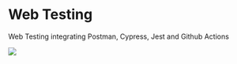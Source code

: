 # Web Testing

Web Testing integrating Postman, Cypress, Jest and Github Actions

![](https://github.com/ViniciusX22/testing-sample/workflows/CI/badge.svg)
